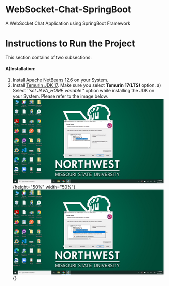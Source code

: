 # WebSocket-Chat-SpringBoot
A WebSocket Chat Application using SpringBoot Framework

# Instructions to Run the Project

This section contains of two subsections:

#### A)Installation:
1. Install [Apache NetBeans 12.6](https://netbeans.apache.org/download/index.html) on your System.
2. Install [Temurin JDK 17](https://adoptium.net/?variant=openjdk17&jvmVariant=hotspot). Make sure you select **Temurin 17(LTS)** option.
  a) Select *''set JAVA_HOME variable''* option while installing the JDK on your System. Please refer to the image below.
    ![JDKPAth](/Images/Installation/JDKtoPath1.jpeg){height="50%" width="50%"}
    ![JDKPathSet](/Images/Installation/JDKtoPath2.jpeg){}
